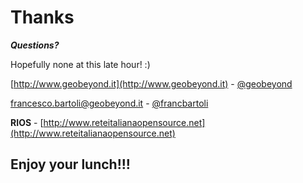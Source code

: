 # Thanks

__*Questions?*__

Hopefully none at this late hour! :)

[http://www.geobeyond.it](http://www.geobeyond.it) - [@geobeyond](https://twitter.com/geobeyond)

<francesco.bartoli@geobeyond.it> - [@francbartoli](https://twitter.com/franbartoli)

**RIOS** - [http://www.reteitalianaopensource.net](http://www.reteitalianaopensource.net)

## **Enjoy your lunch!!!**
